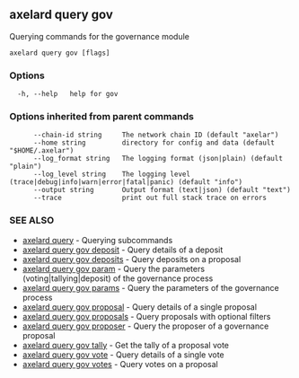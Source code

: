 ## axelard query gov

Querying commands for the governance module

```
axelard query gov [flags]
```

### Options

```
  -h, --help   help for gov
```

### Options inherited from parent commands

```
      --chain-id string     The network chain ID (default "axelar")
      --home string         directory for config and data (default "$HOME/.axelar")
      --log_format string   The logging format (json|plain) (default "plain")
      --log_level string    The logging level (trace|debug|info|warn|error|fatal|panic) (default "info")
      --output string       Output format (text|json) (default "text")
      --trace               print out full stack trace on errors
```

### SEE ALSO

- [axelard query](/cli-docs/v0_29_1/axelard_query) - Querying subcommands
- [axelard query gov deposit](/cli-docs/v0_29_1/axelard_query_gov_deposit) - Query details of a deposit
- [axelard query gov deposits](/cli-docs/v0_29_1/axelard_query_gov_deposits) - Query deposits on a proposal
- [axelard query gov param](/cli-docs/v0_29_1/axelard_query_gov_param) - Query the parameters (voting|tallying|deposit) of the governance process
- [axelard query gov params](/cli-docs/v0_29_1/axelard_query_gov_params) - Query the parameters of the governance process
- [axelard query gov proposal](/cli-docs/v0_29_1/axelard_query_gov_proposal) - Query details of a single proposal
- [axelard query gov proposals](/cli-docs/v0_29_1/axelard_query_gov_proposals) - Query proposals with optional filters
- [axelard query gov proposer](/cli-docs/v0_29_1/axelard_query_gov_proposer) - Query the proposer of a governance proposal
- [axelard query gov tally](/cli-docs/v0_29_1/axelard_query_gov_tally) - Get the tally of a proposal vote
- [axelard query gov vote](/cli-docs/v0_29_1/axelard_query_gov_vote) - Query details of a single vote
- [axelard query gov votes](/cli-docs/v0_29_1/axelard_query_gov_votes) - Query votes on a proposal

